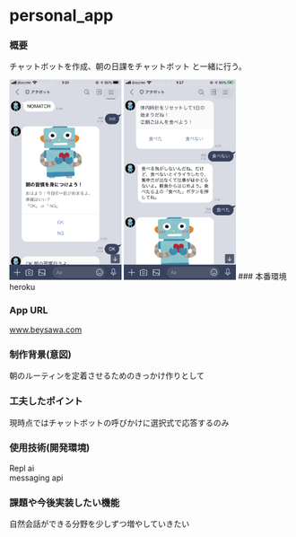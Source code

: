 # personal_app

### 概要
 チャットボットを作成、朝の日課をチャットボット と一緒に行う。
 
 <img src="https://github.com/sawabe32/personal_app/blob/master/IMG_FA083511A80A-1.jpeg" width=200>
 <img src="https://github.com/sawabe32/personal_app/blob/master/IMG_96555568C35A-1.jpeg" width=200>
### 本番環境
 heroku

### App URL
 www.beysawa.com
 
### 制作背景(意図)
 朝のルーティンを定着させるためのきっかけ作りとして
 
### 工夫したポイント
 現時点ではチャットボットの呼びかけに選択式で応答するのみ
 
### 使用技術(開発環境)
 Repl ai  
 messaging api  

### 課題や今後実装したい機能
 自然会話ができる分野を少しずつ増やしていきたい
